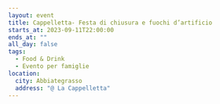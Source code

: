 ```yaml
---
layout: event
title: Cappelletta- Festa di chiusura e fuochi d’artificio
starts_at: 2023-09-11T22:00:00
ends_at: ""
all_day: false
tags:
  - Food & Drink
  - Evento per famiglie
location:
  city: Abbiategrasso
  address: "@ La Cappelletta"
---
```

